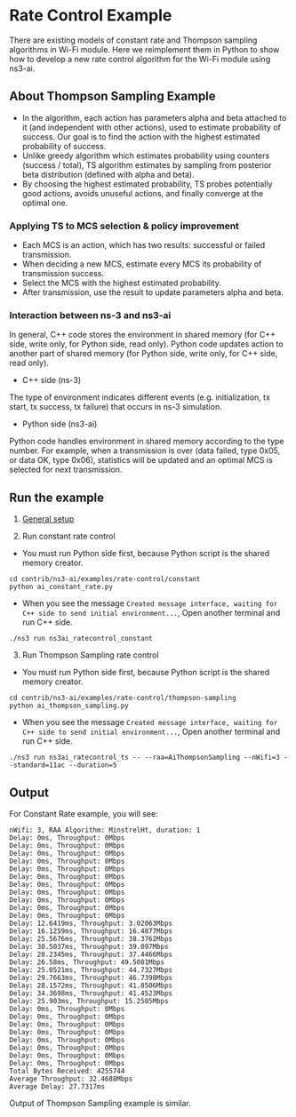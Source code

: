 # Rate Control Example

There are existing models of constant rate and Thompson sampling algorithms in Wi-Fi module. Here we reimplement 
them in Python to show how to develop a new rate control algorithm for the Wi-Fi module using ns3-ai.

## About Thompson Sampling Example

- In the algorithm, each action has parameters alpha and beta attached to it (and independent with other actions), used to estimate probability of success. 
Our goal is to find the action with the highest estimated probability of success.
- Unlike greedy algorithm which estimates probability using counters (success / total), TS algorithm
estimates by sampling from posterior beta distribution (defined with alpha and beta).
- By choosing the highest estimated probability, TS probes potentially good actions, avoids 
unuseful actions, and finally converge at the optimal one.

### Applying TS to MCS selection & policy improvement

- Each MCS is an action, which has two results: successful or failed transmission.
- When deciding a new MCS, estimate every MCS its probability of transmission success.
- Select the MCS with the highest estimated probability.
- After transmission, use the result to update parameters alpha and beta.

### Interaction between ns-3 and ns3-ai

In general, C++ code stores the environment in shared memory (for C++ side, write only,
for Python side, read only). Python code updates action to another
part of shared memory (for Python side, write only, for C++ side, read only).

- C++ side (ns-3)

The type of environment indicates different events (e.g. 
initialization, tx start, tx success, tx failure) that occurs 
in ns-3 simulation.

- Python side (ns3-ai)

Python code handles environment in shared memory according to the type number.
For example, when a transmission is over (data failed, type 0x05, or data OK, type 0x06), 
statistics will be updated and an optimal MCS is selected for next transmission.

## Run the example

1. [General setup](../../README.md#general-setup)

2. Run constant rate control

- You must run Python side first, because Python script is the shared memory creator.

```shell
cd contrib/ns3-ai/examples/rate-control/constant
python ai_constant_rate.py
```

- When you see the message `Created message interface, waiting for C++ side to send initial environment...`, Open
  another terminal and run C++ side.

```shell
./ns3 run ns3ai_ratecontrol_constant
```

3. Run Thompson Sampling rate control

- You must run Python side first, because Python script is the shared memory creator.

```shell
cd contrib/ns3-ai/examples/rate-control/thompson-sampling
python ai_thompson_sampling.py
```

- When you see the message `Created message interface, waiting for C++ side to send initial environment...`, Open
  another terminal and run C++ side.

```shell
./ns3 run ns3ai_ratecontrol_ts -- --raa=AiThompsonSampling --nWifi=3 --standard=11ac --duration=5
```

## Output

For Constant Rate example, you will see:

```
nWifi: 3, RAA Algorithm: MinstrelHt, duration: 1
Delay: 0ms, Throughput: 0Mbps
Delay: 0ms, Throughput: 0Mbps
Delay: 0ms, Throughput: 0Mbps
Delay: 0ms, Throughput: 0Mbps
Delay: 0ms, Throughput: 0Mbps
Delay: 0ms, Throughput: 0Mbps
Delay: 0ms, Throughput: 0Mbps
Delay: 0ms, Throughput: 0Mbps
Delay: 0ms, Throughput: 0Mbps
Delay: 0ms, Throughput: 0Mbps
Delay: 0ms, Throughput: 0Mbps
Delay: 12.6419ms, Throughput: 3.02063Mbps
Delay: 16.1259ms, Throughput: 16.4877Mbps
Delay: 25.5676ms, Throughput: 38.3762Mbps
Delay: 30.5037ms, Throughput: 39.097Mbps
Delay: 28.2345ms, Throughput: 37.4466Mbps
Delay: 26.58ms, Throughput: 49.5081Mbps
Delay: 25.0521ms, Throughput: 44.7327Mbps
Delay: 29.7663ms, Throughput: 46.7398Mbps
Delay: 28.1572ms, Throughput: 41.8506Mbps
Delay: 34.3698ms, Throughput: 41.4523Mbps
Delay: 25.903ms, Throughput: 15.2505Mbps
Delay: 0ms, Throughput: 0Mbps
Delay: 0ms, Throughput: 0Mbps
Delay: 0ms, Throughput: 0Mbps
Delay: 0ms, Throughput: 0Mbps
Delay: 0ms, Throughput: 0Mbps
Delay: 0ms, Throughput: 0Mbps
Delay: 0ms, Throughput: 0Mbps
Delay: 0ms, Throughput: 0Mbps
Total Bytes Received: 4255744
Average Throughput: 32.4688Mbps
Average Delay: 27.7317ms
```

Output of Thompson Sampling example is similar.

